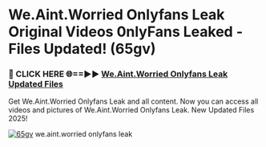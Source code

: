 # We.Aint.Worried Onlyfans Leak Original Videos 0nlyFans Leaked - Files Updated! (65gv)

<h3>🔴 CLICK HERE 🌐==►► <a href="https://tinyurl.com/2jnfzry5" rel="nofollow">We.Aint.Worried Onlyfans Leak Updated Files</a></h3>

Get We.Aint.Worried Onlyfans Leak and all content. Now you can access all videos and pictures of We.Aint.Worried Onlyfans Leak. New Updated Files 2025!

[![65gv](https://i.imgur.com/GyGTBgg.gif)](https://tinyurl.com/2jnfzry5)
we.aint.worried onlyfans leak